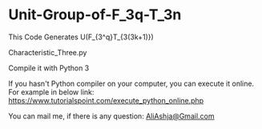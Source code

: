# Unit-Group-of-F_3q-T_3n
This Code Generates U(F_{3^q}T_{3(3k+1)})

Characteristic_Three.py

Compile it with Python 3

If you hasn't Python compiler on your computer, you can execute it online. For example in below link:
https://www.tutorialspoint.com/execute_python_online.php

You can mail me, if there is any question: AliAshja@Gmail.com
